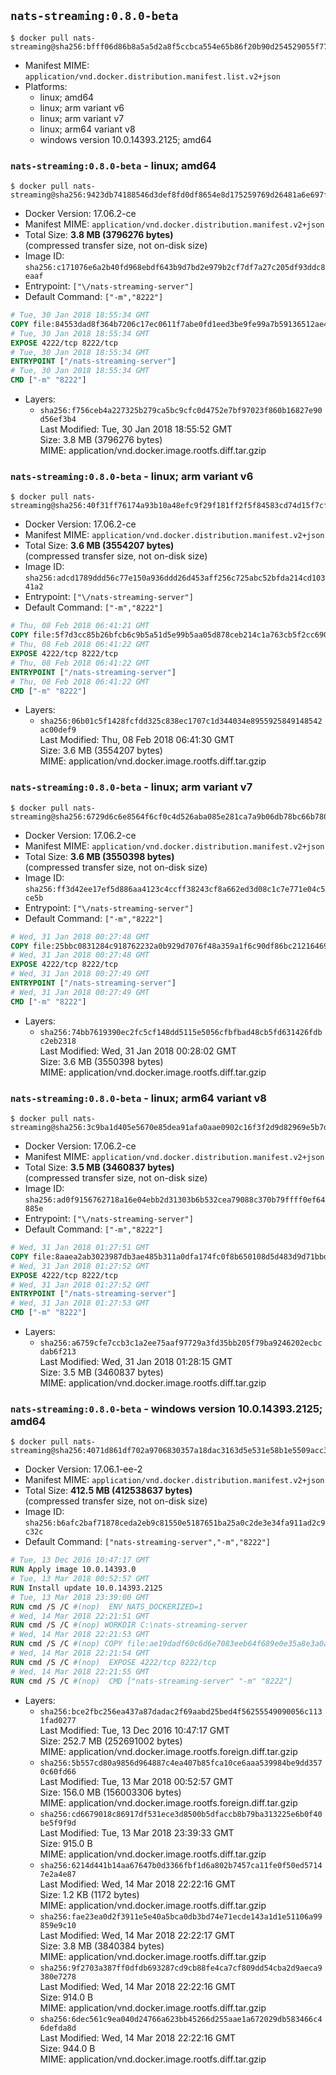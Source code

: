 ## `nats-streaming:0.8.0-beta`

```console
$ docker pull nats-streaming@sha256:bfff06d86b8a5a5d2a8f5ccbca554e65b86f20b90d254529055f7774d44c51d7
```

-	Manifest MIME: `application/vnd.docker.distribution.manifest.list.v2+json`
-	Platforms:
	-	linux; amd64
	-	linux; arm variant v6
	-	linux; arm variant v7
	-	linux; arm64 variant v8
	-	windows version 10.0.14393.2125; amd64

### `nats-streaming:0.8.0-beta` - linux; amd64

```console
$ docker pull nats-streaming@sha256:9423db74188546d3def8fd0df8654e8d175259769d26481a6e697f6881405136
```

-	Docker Version: 17.06.2-ce
-	Manifest MIME: `application/vnd.docker.distribution.manifest.v2+json`
-	Total Size: **3.8 MB (3796276 bytes)**  
	(compressed transfer size, not on-disk size)
-	Image ID: `sha256:c171076e6a2b40fd968ebdf643b9d7bd2e979b2cf7df7a27c205df93ddc8eaaf`
-	Entrypoint: `["\/nats-streaming-server"]`
-	Default Command: `["-m","8222"]`

```dockerfile
# Tue, 30 Jan 2018 18:55:34 GMT
COPY file:84553dad8f364b7206c17ec0611f7abe0fd1eed3be9fe99a7b59136512ae4ef9 in /nats-streaming-server 
# Tue, 30 Jan 2018 18:55:34 GMT
EXPOSE 4222/tcp 8222/tcp
# Tue, 30 Jan 2018 18:55:34 GMT
ENTRYPOINT ["/nats-streaming-server"]
# Tue, 30 Jan 2018 18:55:34 GMT
CMD ["-m" "8222"]
```

-	Layers:
	-	`sha256:f756ceb4a227325b279ca5bc9cfc0d4752e7bf97023f860b16827e90d56ef3b4`  
		Last Modified: Tue, 30 Jan 2018 18:55:52 GMT  
		Size: 3.8 MB (3796276 bytes)  
		MIME: application/vnd.docker.image.rootfs.diff.tar.gzip

### `nats-streaming:0.8.0-beta` - linux; arm variant v6

```console
$ docker pull nats-streaming@sha256:40f31ff76174a93b10a48efc9f29f181ff2f5f84583cd74d15f7cf72c99d659b
```

-	Docker Version: 17.06.2-ce
-	Manifest MIME: `application/vnd.docker.distribution.manifest.v2+json`
-	Total Size: **3.6 MB (3554207 bytes)**  
	(compressed transfer size, not on-disk size)
-	Image ID: `sha256:adcd1789ddd56c77e150a936ddd26d453aff256c725abc52bfda214cd10341a2`
-	Entrypoint: `["\/nats-streaming-server"]`
-	Default Command: `["-m","8222"]`

```dockerfile
# Thu, 08 Feb 2018 06:41:21 GMT
COPY file:5f7d3cc85b26bfcb6c9b5a51d5e99b5aa05d878ceb214c1a763cb5f2cc69061f in /nats-streaming-server 
# Thu, 08 Feb 2018 06:41:22 GMT
EXPOSE 4222/tcp 8222/tcp
# Thu, 08 Feb 2018 06:41:22 GMT
ENTRYPOINT ["/nats-streaming-server"]
# Thu, 08 Feb 2018 06:41:22 GMT
CMD ["-m" "8222"]
```

-	Layers:
	-	`sha256:06b01c5f1428fcfdd325c838ec1707c1d344034e8955925849148542ac00def9`  
		Last Modified: Thu, 08 Feb 2018 06:41:30 GMT  
		Size: 3.6 MB (3554207 bytes)  
		MIME: application/vnd.docker.image.rootfs.diff.tar.gzip

### `nats-streaming:0.8.0-beta` - linux; arm variant v7

```console
$ docker pull nats-streaming@sha256:6729d6c6e8564f6cf0c4d526aba085e281ca7a9b06db78bc66b780c053e4cf1e
```

-	Docker Version: 17.06.2-ce
-	Manifest MIME: `application/vnd.docker.distribution.manifest.v2+json`
-	Total Size: **3.6 MB (3550398 bytes)**  
	(compressed transfer size, not on-disk size)
-	Image ID: `sha256:ff3d42ee17ef5d886aa4123c4ccff38243cf8a662ed3d08c1c7e771e04c5ce5b`
-	Entrypoint: `["\/nats-streaming-server"]`
-	Default Command: `["-m","8222"]`

```dockerfile
# Wed, 31 Jan 2018 00:27:48 GMT
COPY file:25bbc0831284c918762232a0b929d7076f48a359a1f6c90df86bc21216469029 in /nats-streaming-server 
# Wed, 31 Jan 2018 00:27:48 GMT
EXPOSE 4222/tcp 8222/tcp
# Wed, 31 Jan 2018 00:27:49 GMT
ENTRYPOINT ["/nats-streaming-server"]
# Wed, 31 Jan 2018 00:27:49 GMT
CMD ["-m" "8222"]
```

-	Layers:
	-	`sha256:74bb7619390ec2fc5cf148dd5115e5056cfbfbad48cb5fd631426fdbc2eb2318`  
		Last Modified: Wed, 31 Jan 2018 00:28:02 GMT  
		Size: 3.6 MB (3550398 bytes)  
		MIME: application/vnd.docker.image.rootfs.diff.tar.gzip

### `nats-streaming:0.8.0-beta` - linux; arm64 variant v8

```console
$ docker pull nats-streaming@sha256:3c9ba1d405e5670e85dea91afa0aae0902c16f3f2d9d82969e5b7df7f4e997f0
```

-	Docker Version: 17.06.2-ce
-	Manifest MIME: `application/vnd.docker.distribution.manifest.v2+json`
-	Total Size: **3.5 MB (3460837 bytes)**  
	(compressed transfer size, not on-disk size)
-	Image ID: `sha256:ad0f9156762718a16e04ebb2d31303b6b532cea79088c370b79ffff0ef64885e`
-	Entrypoint: `["\/nats-streaming-server"]`
-	Default Command: `["-m","8222"]`

```dockerfile
# Wed, 31 Jan 2018 01:27:51 GMT
COPY file:8aaea2ab3023987db3ae485b311a0dfa174fc0f8b650108d5d483d9d71bbdb4d in /nats-streaming-server 
# Wed, 31 Jan 2018 01:27:52 GMT
EXPOSE 4222/tcp 8222/tcp
# Wed, 31 Jan 2018 01:27:52 GMT
ENTRYPOINT ["/nats-streaming-server"]
# Wed, 31 Jan 2018 01:27:53 GMT
CMD ["-m" "8222"]
```

-	Layers:
	-	`sha256:a6759cfe7ccb3c1a2ee75aaf97729a3fd35bb205f79ba9246202ecbcdab6f213`  
		Last Modified: Wed, 31 Jan 2018 01:28:15 GMT  
		Size: 3.5 MB (3460837 bytes)  
		MIME: application/vnd.docker.image.rootfs.diff.tar.gzip

### `nats-streaming:0.8.0-beta` - windows version 10.0.14393.2125; amd64

```console
$ docker pull nats-streaming@sha256:4071d861df702a9706830357a18dac3163d5e531e58b1e5509acc34731af31a7
```

-	Docker Version: 17.06.1-ee-2
-	Manifest MIME: `application/vnd.docker.distribution.manifest.v2+json`
-	Total Size: **412.5 MB (412538637 bytes)**  
	(compressed transfer size, not on-disk size)
-	Image ID: `sha256:b6afc2baf71878ceda2eb9c81550e5187651ba25a0c2de3e34fa911ad2c9c32c`
-	Default Command: `["nats-streaming-server","-m","8222"]`

```dockerfile
# Tue, 13 Dec 2016 10:47:17 GMT
RUN Apply image 10.0.14393.0
# Tue, 13 Mar 2018 00:52:57 GMT
RUN Install update 10.0.14393.2125
# Tue, 13 Mar 2018 23:39:00 GMT
RUN cmd /S /C #(nop)  ENV NATS_DOCKERIZED=1
# Wed, 14 Mar 2018 22:21:51 GMT
RUN cmd /S /C #(nop) WORKDIR C:\nats-streaming-server
# Wed, 14 Mar 2018 22:21:53 GMT
RUN cmd /S /C #(nop) COPY file:ae19dadf60c6d6e7083eeb64f689e0e35a8e3a0ac783cfd493f64ad62296e5d1 in nats-streaming-server.exe 
# Wed, 14 Mar 2018 22:21:54 GMT
RUN cmd /S /C #(nop)  EXPOSE 4222/tcp 8222/tcp
# Wed, 14 Mar 2018 22:21:55 GMT
RUN cmd /S /C #(nop)  CMD ["nats-streaming-server" "-m" "8222"]
```

-	Layers:
	-	`sha256:bce2fbc256ea437a87dadac2f69aabd25bed4f56255549090056c1131fad0277`  
		Last Modified: Tue, 13 Dec 2016 10:47:17 GMT  
		Size: 252.7 MB (252691002 bytes)  
		MIME: application/vnd.docker.image.rootfs.foreign.diff.tar.gzip
	-	`sha256:5b557cd80a9856d964887c4ea407b85fca10ce6aaa539984be9dd3570c60fd66`  
		Last Modified: Tue, 13 Mar 2018 00:52:57 GMT  
		Size: 156.0 MB (156003306 bytes)  
		MIME: application/vnd.docker.image.rootfs.foreign.diff.tar.gzip
	-	`sha256:cd6679018c86917df531ece3d8500b5dfaccb8b79ba313225e6b0f40be5f9f9d`  
		Last Modified: Tue, 13 Mar 2018 23:39:33 GMT  
		Size: 915.0 B  
		MIME: application/vnd.docker.image.rootfs.diff.tar.gzip
	-	`sha256:6214d441b14aa67647b0d3366fbf1d6a802b7457ca11fe0f50ed57147e2a4e87`  
		Last Modified: Wed, 14 Mar 2018 22:22:16 GMT  
		Size: 1.2 KB (1172 bytes)  
		MIME: application/vnd.docker.image.rootfs.diff.tar.gzip
	-	`sha256:fae23ea0d2f3911e5e40a5bca0db3bd74e71ecde143a1d1e51106a99859e9c10`  
		Last Modified: Wed, 14 Mar 2018 22:22:17 GMT  
		Size: 3.8 MB (3840384 bytes)  
		MIME: application/vnd.docker.image.rootfs.diff.tar.gzip
	-	`sha256:9f2703a387ff0dfdb693287cd9cb88fe4ca7cf809dd54cba2d9aeca9380e7278`  
		Last Modified: Wed, 14 Mar 2018 22:22:16 GMT  
		Size: 914.0 B  
		MIME: application/vnd.docker.image.rootfs.diff.tar.gzip
	-	`sha256:6dec561c9ea040d24766a623bb45266d255aae1a672029db583466c46defda8d`  
		Last Modified: Wed, 14 Mar 2018 22:22:16 GMT  
		Size: 944.0 B  
		MIME: application/vnd.docker.image.rootfs.diff.tar.gzip
